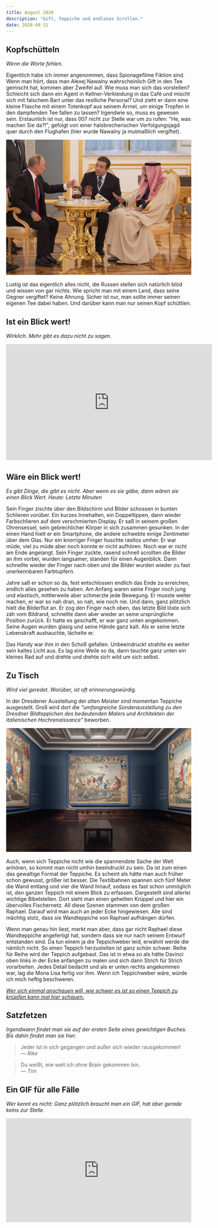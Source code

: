 ```yaml
---
title: August 2020
description: "Gift, Teppiche und endloses Scrollen."
date: 2020-08-31
---
```


## Kopfschütteln

_Wenn die Worte fehlen._

Eigentlich habe ich immer angenommen, dass Spionagefilme Fiktion sind. Wenn man hört, dass man Alexej Nawalny wahrscheinlich Gift in den Tee gemischt hat, kommen aber Zweifel auf. Wie muss man sich das vorstellen? Schleicht sich dann ein Agent in Kellner-Verkleidung in das Café und mischt sich mit falschem Bart unter das restliche Personal? Und zieht er dann eine kleine Flasche mit einem Totenkopf aus seinem Ärmel, um einige Tropfen in den dampfenden Tee fallen zu lassen? Irgendwie so, muss es gewesen sein. Erstaunlich ist nur, dass 007 nicht zur Stelle war um zu rufen: "He, was machen Sie da?!", gefolgt von einer halsbrecherischen Verfolgungsjagd quer durch den Flughafen (hier wurde Nawalny ja mutmaßlich vergiftet).

![Untitled.png](./Untitled.png)

Lustig ist das eigentlich alles nicht, die Russen stellen sich natürlich blöd und wissen von gar nichts. Wie spricht man mit einem Land, dass seine Gegner vergiftet? Keine Ahnung. Sicher ist nur, man sollte immer seinen eigenen Tee dabei haben. Und darüber kann man nur seinen Kopf schüttlen.

## Ist ein Blick wert!

_Wirklich. Mehr gibt es dazu nicht zu sagen._

<iframe width="560" height="315" src="https://www.youtube-nocookie.com/embed/omigBsOmtjw" frameborder="0" allow="accelerometer; autoplay; clipboard-write; encrypted-media; gyroscope; picture-in-picture" allowfullscreen></iframe>

## Wäre ein Blick wert!

_Es gibt Dinge, die gibt es nicht. Aber wenn es sie gäbe, dann wären sie einen Blick Wert. Heute: Letzte Minuten_

Sein Finger zischte über den Bildschirm und Bilder schossen in bunten Schlieren vorüber. Ein kurzes Innehalten, ein Doppeltippen, dann wieder Farbschlieren auf dem verschmierten Display. Er saß in seinem großen Ohrensessel, sein gebrechlicher Körper in sich zusammen gesunken. In der einen Hand hielt er ein Smartphone, die andere schwebte einige Zentimeter über dem Glas. Nur ein knorriger Finger huschte rastlos umher. Er war müde, viel zu müde aber noch konnte er nicht aufhören. Noch war er nicht am Ende angelangt. Sein Finger zuckte, rasend schnell scrollten die Bilder an ihm vorbei, wurden langsamer, standen für einen Augenblick. Dann schnellte wieder der Finger nach oben und die Bilder wurden wieder zu fast unerkennbaren Farbtupfern.

Jahre saß er schon so da, fest entschlossen endlich das Ende zu erreichen, endlich alles gesehen zu haben. Am Anfang waren seine Finger noch jung und elastisch, mittlerweile aber schmerzte jede Bewegung. Er musste weiter machen, er war so nah dran, so nah, wie noch nie. Und dann, ganz plötzlich hielt die Bilderflut an. Er zog den Finger nach oben, das letzte Bild löste sich zäh vom Bildrand, schnellte dann aber wieder an seine ursprüngliche Position zurück. Er hatte es geschafft, er war ganz unten angekommen. Seine Augen wurden glasig und seine Hände ganz kalt. Als er seine letzte Lebenskraft aushauchte, lächelte er.

Das Handy war ihm in den Schoß gefallen. Unbeeindruckt strahlte es weiter sein kaltes Licht aus. Es lag eine Weile so da, dann tauchte ganz unten ein kleines Rad auf und drehte und drehte sich wild um sich selbst.

## Zu Tisch

_Wird viel geredet. Worüber, ist oft erinnerungswürdig._

In der Dresdener Ausstellung der _alten Meister_ sind momentan Teppiche ausgestellt. Groß wird dort die _"umfangreiche Sonderausstellung zu den Dresdner Bildteppichen des bedeutenden Malers und Architekten der italienischen Hochrenaissance"_ beworben.

![Untitled%201.png](./Untitled1.png)

Auch, wenn sich Teppiche nicht wie die spannendste Sache der Welt anhören, so kommt man nicht umhin beeindruckt zu sein. Da ist zum einen das gewaltige Format der Teppiche. Es scheint als hätte man auch früher schon gewusst, größer ist besser. Die Textilbahnen spannen sich fünf Meter die Wand entlang und vier die Wand hinauf, sodass es fast schon unmöglich ist, den ganzen Teppich mit einem Blick zu erfassen. Dargestellt sind allerlei wichtige Bibelstellen. Dort sieht man einen geheilten Krüppel und hier ein übervolles Fischernetz. All diese Szenen stammen von dem großen Raphael. Darauf wird man auch an jeder Ecke hingewiesen. Alle sind mächtig stolz, dass sie Wandteppiche von Raphael aufhängen dürfen.

Wenn man genau hin liest, merkt man aber, dass gar nicht Raphael diese Wandteppiche angefertigt hat, sondern dass sie nur nach seinem Entwurf entstanden sind. Da tun einem ja die Teppichweber leid, erwähnt werde die nämlich nicht. So einen Teppich herzustellen ist ganz schön schwer. Reihe für Reihe wird der Teppich aufgebaut. Das ist in etwa so als hätte Davinci oben links in der Ecke anfangen zu malen und sich dann Strich für Strich vorarbeiten. Jedes Detail bedacht und als er unten rechts angekommen war, lag die Mona Lisa fertig vor ihm. Wenn ich Teppichweber wäre, würde ich mich heftig beschweren.

_[Wer sich einmal anschauen will, wie schwer es ist so einen Teppich zu knüpfen kann mal hier schauen.](https://www.youtube.com/watch?v=jIbu-dJuEh0)_

## Satzfetzen

_Irgendwann findet man sie auf der ersten Seite eines gewichtigen Buches. Bis dahin findet man sie hier._

> Jeder ist in sich gegangen und außer sich wieder rausgekommen!  
> _— Rike_

> Du weißt, wie weit ich ohne Brain gekommen bin.  
> _— Tim_

## Ein GIF für alle Fälle

_Wer kennt es nicht: Ganz plötzlich braucht man ein GIF, hat aber gerade keins zur Stelle._

<div style="width:100%;height:0;padding-bottom:56%;position:relative;"><iframe src="https://giphy.com/embed/kegY9CGTP2ybe" width="100%" height="100%" style="position:absolute" frameBorder="0" class="giphy-embed" allowFullScreen></iframe></div>
